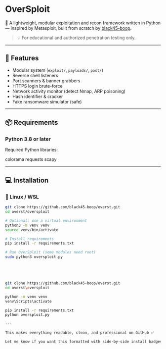 # OverSploit

🚀 A lightweight, modular exploitation and recon framework written in Python — inspired by Metasploit, built from scratch by [black45-boop](https://github.com/black45-boop).

> 💡 For educational and authorized penetration testing only.

---

## 🧩 Features

- Modular system (`exploit/`, `payloads/`, `post/`)
- Reverse shell listeners
- Port scanners & banner grabbers
- HTTPS login brute-force
- Network activity monitor (detect Nmap, ARP poisoning)
- Hash identifier & cracker
- Fake ransomware simulator (safe)

---

## 📦 Requirements

### Python 3.8 or later  
Required Python libraries:

colorama
requests
scapy


---

## 💻 Installation

### 🐧 Linux / WSL

```bash
git clone https://github.com/black45-boop/overst.git
cd overst/oversploit

# Optional: use a virtual environment
python3 -m venv venv
source venv/bin/activate

# Install requirements
pip install -r requirements.txt

# Run OverSploit (some modules need root)
sudo python3 oversploit.py





git clone https://github.com/black45-boop/overst.git
cd overst\oversploit

python -m venv venv
venv\Scripts\activate

pip install -r requirements.txt
python oversploit.py

---

This makes everything readable, clean, and professional on GitHub ✅

Let me know if you want this formatted with side-by-side install badges or a "Copy" button for commands.


